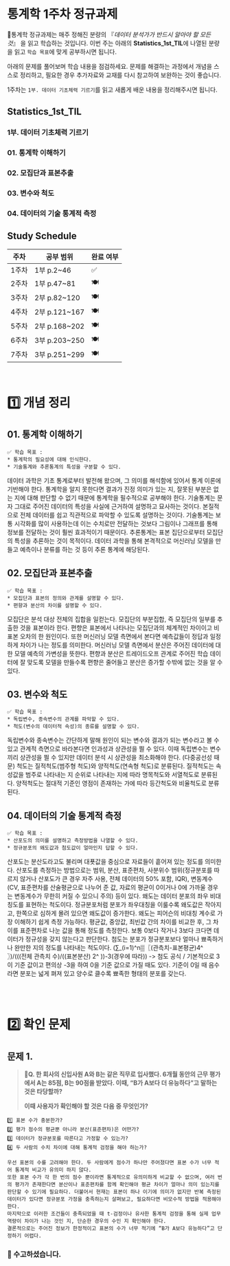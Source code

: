 # 통계학 1주차 정규과제

📌통계학 정규과제는 매주 정해진 분량의 『*데이터 분석가가 반드시 알아야 할 모든 것*』 을 읽고 학습하는 것입니다. 이번 주는 아래의 **Statistics_1st_TIL**에 나열된 분량을 읽고 `학습 목표`에 맞게 공부하시면 됩니다.

아래의 문제를 풀어보며 학습 내용을 점검하세요. 문제를 해결하는 과정에서 개념을 스스로 정리하고, 필요한 경우 추가자료와 교재를 다시 참고하여 보완하는 것이 좋습니다.

1주차는 `1부. 데이터 기초체력 기르기`를 읽고 새롭게 배운 내용을 정리해주시면 됩니다.


## Statistics_1st_TIL

### 1부. 데이터 기초체력 기르기
### 01. 통계학 이해하기
### 02. 모집단과 표본추출
### 03. 변수와 척도
### 04. 데이터의 기술 통계적 측정



## Study Schedule

| 주차  | 공부 범위     | 완료 여부 |
| ----- | ------------- | --------- |
| 1주차 | 1부 p.2~46    | ✅         |
| 2주차 | 1부 p.47~81   | 🍽️         |
| 3주차 | 2부 p.82~120  | 🍽️         |
| 4주차 | 2부 p.121~167 | 🍽️         |
| 5주차 | 2부 p.168~202 | 🍽️         |
| 6주차 | 3부 p.203~250 | 🍽️         |
| 7주차 | 3부 p.251~299 | 🍽️         |

<br>

<!-- 여기까진 그대로 둬 주세요-->


# 1️⃣ 개념 정리 
## 01. 통계학 이해하기

```
✅ 학습 목표 :
* 통계학의 필요성에 대해 인식한다.
* 기술통계와 추론통계의 특성을 구분할 수 있다.
```
데이터 과학은 기초 통계로부터 발전해 왔으며, 그 의미를 해석함에 있어서 통계 이론에 기반해야 한다. 통계학을 알지 못한다면 결과가 진정 의미가 있는 지, 잘못된 부분은 없는 지에 대해 판단할 수 없기 때문에 통계학을 필수적으로 공부해야 한다.
기술통계는 문자 그대로 주어진 데이터의 특성을 사실에 근거하여 설명하고 묘사하는 것이다. 본질적으로 전체 데이터를 쉽고 직관적으로 파악할 수 있도록 설명하는 것이다. 기술통계는 보통 시각화를 많이 사용하는데 이는 수치로만 전달하는 것보다 그림이나 그래프를 통해 정보를 전달하는 것이 훨씬 효과적이기 때문이다.
추론통계는 표본 집단으로부터 모집단의 특성을 추론하는 것이 목적이다. 데이터 과학을 통해 본격적으로 머신러닝 모델을 만들고 예측이나 분류를 하는 것 등이 추론 통계에 해당된다.


## 02. 모집단과 표본추출

```
✅ 학습 목표 :
* 모집단과 표본의 정의와 관계를 설명할 수 있다.
* 편향과 분산의 차이를 설명할 수 있다.
```

모집단은 분석 대상 전체의 집합을 일컫는다. 모집단의 부분집합, 즉 모집단의 일부를 추출한 것을 표본이라 한다. 
편향은 표본에서 나타나는 모집단과의 체계적인 차이이고 비표본 오차의 한 원인이다. 또한 머신러닝 모델 측면에서 본다면 예측값들이 정답과 일정하게 차이가 나는 정도를 의미한다. 머신러닝 모델 측면에서 분산은 주어진 데이터에 대한 모델 예측의 가변성을 뜻한다. 편향과 분산은 트레이드오프 관계로 주어진 학습 데이터에 잘 맞도록 모델을 만들수록 편향은 줄어들고 분산은 증가할 수밖에 없는 것을 알 수 있다.


## 03. 변수와 척도
```
✅ 학습 목표 :
* 독립변수, 종속변수의 관계를 파악할 수 있다.
* 척도(변수의 데이터적 속성)의 종류를 설명할 수 있다.
```
독립변수와 종속변수는 간단하게 말해 원인이 되는 변수와 결과가 되는 변수라고 볼 수 있고 관계적 측면으로 바라본다면 인과성과 상관성을 띌 수 있다. 이때 독립변수는 변수끼리 상관성을 띌 수 있지만 데이터 분석 시 상관성을 최소화해야 한다. (다중공선성 때문)
척도는 질적척도(범주형 척도)와 양적척도(연속형 척도)로 분류된다. 질적척도는 속성값을 범주로 나타내는 지 순위로 나타내는 지에 따라 명목척도와 서열척도로 분류된다. 양적척도는 절대적 기준인 영점이 존재하는 가에 따라 등간척도와 비율척도로 분류된다.


## 04. 데이터의 기술 통계적 측정

```
✅ 학습 목표 :
* 산포도의 의미를 설명하고 측정방법을 나열할 수 있다.
* 정규분포의 왜도값과 첨도값이 얼마인지 답할 수 있다.
```

산포도는 분산도라고도 불리며 대푯값을 중심으로 자료들이 흩어져 있는 정도를 의미한다. 산포도를 측정하는 방법으로는 범위, 분산, 표준편차, 사분위수 범위(정규분포를 따르지 않거나 산포도가 큰 경우 자주 사용, 전체 데이터의 50% 포함, IQR), 변동계수(CV, 표준편차를 산술평균으로 나누어 준 값, 자료의 평균이 0이거나 0에 가까울 경우는 변동계수가 무한히 커질 수 있으니 주의) 등이 있다.
왜도는 데이터 분포의 좌우 비대칭도를 표현하는 척도이다. 정규분포처럼 분포가 좌우대칭을 이룰수록 왜도값은 작아지고, 한쪽으로 심하게 몰려 있으면 왜도값이 증가한다. 왜도는 피어슨의 비대칭 계수로 가장 이해하기 쉽게 측정 가능하다. 평균값, 중앙값, 최빈값 간의 차이를 비교한 후, 그 차이를 표준편차로 나눈 값을 통해 정도를 측정한다. 보통 0보다 작거나 3보다 크다면 데이터가 정규성을 갖지 않는다고 판단한다.
첨도는 분포가 정규분포보다 얼마나 뾰족하거나 완만한 지의 정도를 나타내는 척도이다. (∑_(i=1)^n▒〖(관측치-표본평균)4^ 〗)/(((전체 관측치 수)/((표본분산) 2^ ))-3(경우에 따라)) -> 첨도 공식 / 기본적으로 3이 기준 값이고 편의상 -3을 하여 0을 기준 값으로 가질 때도 있다. 기준이 0일 때 음수라면 분포는 넓게 펴져 있고 양수로 클수록 뾰족한 형태의 분포를 갖는다.




<br>
<br>

# 2️⃣ 확인 문제

## 문제 1.

> **🧚Q. 한 회사의 신입사원 A와 B는 같은 직무로 입사했다. 6개월 동안의 근무 평가에서 A는 85점, B는 90점을 받았다. 이때, “B가 A보다 더 유능하다”고 말하는 것은 타당할까?**
>
> **이때 사용자가 확인해야 할 것은 다음 중 무엇인가?**

~~~
1️⃣ 표본 수가 충분한가?
2️⃣ 평가 점수의 평균뿐 아니라 분산(표준편차)은 어떤가?
3️⃣ 데이터가 정규분포를 따른다고 가정할 수 있는가?
4️⃣ 두 사람의 수치 차이에 대해 통계적 검정을 해야 하는가?
~~~



<!--학습한 개념을 활용하여 자유롭게 설명해 보세요. 구체적인 예시를 들어 설명하면 더욱 좋습니다.-->

```
우선 표본의 수를 고려해야 한다. 두 사람에게 점수가 하나만 주어졌다면 표본 수가 너무 적어 통계적 비교가 유의미 하지 않다. 
또한 표본 수가 각 한 번의 점수 뿐이라면 통계적으로 유의미하게 비교할 수 없으며, 여러 번의 평가가 존재한다면 분산이나 표준편차를 함께 확인해야 평균 차이가 얼마나 의미 있는지를 판단할 수 있기에 필요하다. 더불어서 현재는 표본이 하나 이기에 의미가 없지만 반복 측정된 데이터가 있다면 정규분포 가정을 충족하는지 살펴보고, 필요하다면 비모수적 방법을 적용해야 한다. 
마지막으로 이러한 조건들이 충족되었을 때 t-검정이나 유사한 통계적 검정을 통해 실제 업무 역량이 차이가 나는 것인 지, 단순한 경우의 수인 지 확인해야 한다. 
결론적으로는 주어진 정보가 한정적이고 표본의 수가 너무 적기에 “B가 A보다 유능하다”고 단정하기 어렵다.
```



### 🎉 수고하셨습니다.